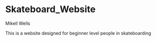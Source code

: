 # Skateboard_Website

Mikell Wells

This is a website designed for beginner level people in skateboarding
